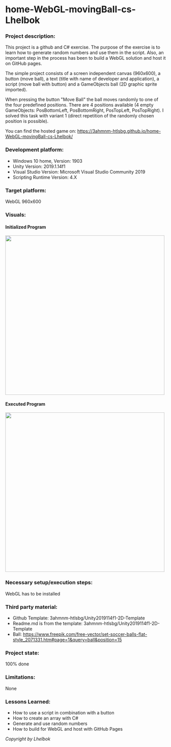 # home-WebGL-movingBall-cs-Lhelbok

### Project description: 

This project is a github and C# exercise. The purpose of the exercise is to learn how to generate random numbers and use them in the script. Also, an important step in the process has been to build a WebGL solution and host it on GitHub pages.

The simple project consists of a screen independent canvas (960x600), a button (move ball), a text (title with name of developer and application), a script (move ball with button) and a GameObjects ball (2D graphic sprite imported).

When pressing the button "Move Ball" the ball moves randomly to one of the four predefined positions. There are 4 positions available (4 empty GameObjects: PosBottomLeft, PosBottomRight, PosTopLeft, PosTopRight). I solved this task with variant 1 (direct repetition of the randomly chosen position is possible).

You can find the hosted game on: https://3ahmnm-htlsbg.github.io/home-WebGL-movingBall-cs-Lhelbok/


### Development platform: 

* Windows 10 home, Version: 1903
* Unity Version: 2019.1.14f1
* Visual Studio Version: Microsoft Visual Studio Community 2019
* Scripting Runtime Version: 4.X

### Target platform: 

WebGL 960x600

### Visuals: 

#### Initialized Program

<div>
<img src = "./Screenshots/home-WebGL-movingBall-cs-Lhelbok_Initialized.png" width = "500">
</div>

#### Executed Program

<div>
<img src = "./Screenshots/home-WebGL-movingBall-cs-Lhelbok_Executed.png" width = "500">
</div>

### Necessary setup/execution steps: 

WebGL has to be installed

### Third party material: 

* Github Template: 3ahmnm-htlsbg/Unity2019114f1-2D-Template
* Readme.md is from the template: 3ahmnm-htlsbg/Unity2019114f1-2D-Template
* Ball: https://www.freepik.com/free-vector/set-soccer-balls-flat-style_2071331.htm#page=1&query=ball&position=15

### Project state: 

100% done

### Limitations: 

None

### Lessons Learned: 

* How to use a script in combination with a button
* How to create an array with C#
* Generate and use random numbers
* How to build for WebGL and host with GitHub Pages


*Copyright by Lhelbok*